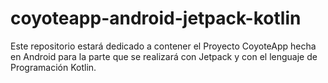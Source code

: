 # coyoteapp-android-jetpack-kotlin
Este repositorio estará dedicado a contener el Proyecto CoyoteApp hecha en Android para la parte que se realizará con Jetpack y con el lenguaje de Programación Kotlin.
